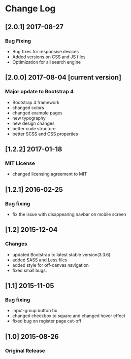 # Change Log


## [2.0.1] 2017-08-27
### Bug Fixing
 - Bug fixes for responsive devices
 - Added versions on CSS and JS files
 - Optimization for all search engine

## [2.0.0] 2017-08-04 [current version]
### Major update to Bootstrap 4
 - Bootstrap 4 framework
 - changed colors
 - changed example pages
 - new typography
 - new design changes
 - better code structure
 - better SCSS and CSS properties

## [1.2.2] 2017-01-18
### MIT License
 - changed licensing agreement to MIT

## [1.2.1] 2016-02-25
### Bug fixing
 - fix the issue with disappearing navbar on mobile screen

## [1.2] 2015-12-04
### Changes
 - updated Bootstrap to latest stable version(3.3.6)
 - added SASS and Less files
 - added style for off-canvas navigation
 - fixed small bugs.

## [1.1] 2015-11-05
### Bug fixing
 - input-group button fix
 - changed checkbox to square and changed hover effect
 - fixed bug on register page cut-off

## [1.0] 2015-08-26
### Original Release
